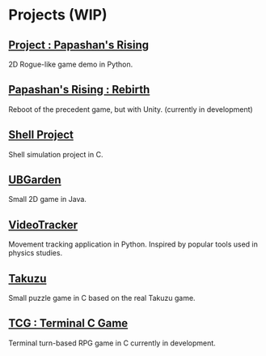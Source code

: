 # Projects (WIP)

## [Project : Papashan's Rising](https://github.com/ToxikSkrrt/Project-Papashans-Rising)

2D Rogue-like game demo in Python.

## [Papashan's Rising : Rebirth](https://github.com/ToxikSkrrt/Papashans-Rising-Rebirth)

Reboot of the precedent game, but with Unity. (currently in development)

## [Shell Project](https://github.com/ToxikSkrrt/Shell-project)

Shell simulation project in C.

## [UBGarden](https://github.com/ToxikSkrrt/UBGarden)

Small 2D game in Java.

## [VideoTracker](https://github.com/ToxikSkrrt/VideoTracker)

Movement tracking application in Python. Inspired by popular tools used in physics studies.

## [Takuzu](https://github.com/ToxikSkrrt/Takuzu)

Small puzzle game in C based on the real Takuzu game.

## [TCG : Terminal C Game](https://github.com/ToxikSkrrt/Terminal-C-Game)

Terminal turn-based RPG game in C currently in development.
